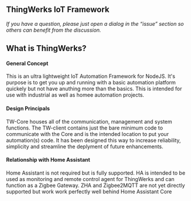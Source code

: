 ## ThingWerks IoT Framework

*If you have a question, please just open a dialog in the “issue” section so others can benefit from the discussion.*

## What is ThingWerks?

#### General Concept
This is an ultra lightweight IoT Automation Framework for NodeJS. It's purpose is to get you up and running with a basic automation platform quickely but not have anuthing more than the basics. This is intended for use with industrial as well as homee automation projects. 

#### Design Principals
TW-Core houses all of the communication, management and system functions. The TW-client contains just the bare minimum code to communicate with the Core and is the intended location to put your automation(s) code. It has been designed this way to increase reliability, simplicity and streamline the deplyment of future enhancements. 

#### Relationship with Home Assistant
Home Assistant is not required but is fully supported. HA is intended to be used as monitoring and remote control agent for ThingWerks and can function as a Zigbee Gateway. ZHA and Zigbee2MQTT are not yet directly supported but work work perfectly well behind Home Assistant Core
